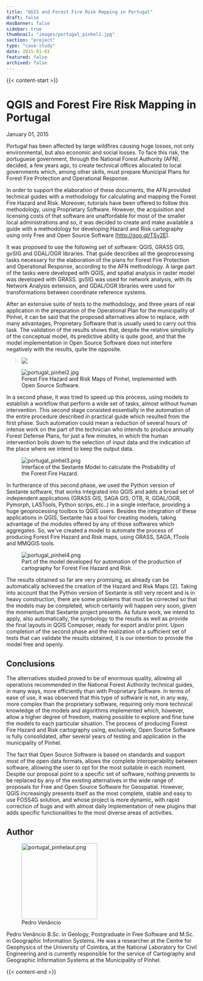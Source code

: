 ```yaml
---
title: "QGIS and Forest Fire Risk Mapping in Portugal"
draft: false
HasBanner: false
sidebar: true
thumbnail: "images/portugal_pinhel1.jpg"
section: "project"
type: "case-study"
date: 2015-01-01
featured: false
archived: false
---
```

{{< content-start >}}

# QGIS and Forest Fire Risk Mapping in Portugal

<p class="is-size-6 is-italic has-text-weight-medium">
  <span class="icon">
    <i class="fas fa-calendar-alt"></i>
  </span>
  <span>January 01, 2015</span>
</p>


Portugal has been affected by large wildfires causing huge losses, not only environmental, but also economic and social losses. To face this risk, the portuguese government, through the National Forest Authority (AFN), decided, a few years ago, to create technical offices allocated to local governments which, among other skills, must prepare Municipal Plans for Forest Fire Protection and Operational Response.

In order to support the elaboration of these documents, the AFN provided technical guides with a methodology for calculating and mapping the Forest Fire Hazard and Risk. Moreover, tutorials have been offered to follow this methodology, using Proprietary Software. However, the acquisition and licensing costs of that software are unaffordable for most of the smaller local administrations and so, it was decided to create and make available a guide with a methodology for developing Hazard and Risk cartography using only Free and Open Source Software \[<http://goo.gl/TSv2E>\].

It was proposed to use the following set of software: QGIS, GRASS GIS, gvSIG and GDAL/OGR libraries. That guide describes all the geoprocessing tasks necessary for the elaboration of the plans for Forest Fire Protection and Operational Response, according to the AFN methodology. A large part of the tasks were developed with QGIS, and spatial analysis in raster model was developed with GRASS. gvSIG was used for network analysis, with its Network Analysis extension, and GDAL/OGR libraries were used for transformations between coordinate reference systems.

After an extensive suite of tests to the methodology, and three years of real application in the preparation of the Operational Plan for the municipality of Pinhel, it can be said that the proposed alternatives allow to replace, with many advantages, Proprietary Software that is usually used to carry out this task. The validation of the results shows that, despite the relative simplicity of the conceptual model, its predictive ability is quite good, and that the model implementation in Open Source Software does not interfere negatively with the results, quite the opposite.

> ![](../images/portugal_pinhel1.jpg)

<figure>
<img src="../images/portugal_pinhel2.jpg" class="align-right" alt="portugal_pinhel2.jpg" />
<figcaption>Forest Fire Hazard and Risk Maps of Pinhel, implemented with Open Source Software.</figcaption>
</figure>

In a second phase, it was tried to speed up this process, using models to establish a workflow that perform a wide set of tasks, almost without human intervention. This second stage consisted essentially in the automation of the entire procedure described in practical guide which resulted from the first phase. Such automation could mean a reduction of several hours of intense work on the part of the technician who intends to produce annually Forest Defense Plans, for just a few minutes, in which the human intervention boils down to the selection of input data and the indication of the place where we intend to keep the output data.

<figure>
<img src="../images/portugal_pinhel3.png" class="align-right" alt="portugal_pinhel3.png" />
<figcaption>Interface of the Sextante Model to calculate the Probability of the Forest Fire Hazard.</figcaption>
</figure>

In furtherance of this second phase, we used the Python version of Sextante software, that works integrated into QGIS and adds a broad set of independent applications (GRASS GIS, SAGA GIS, OTB, R, GDAL/OGR, Pymorph, LASTools, Python scrips, etc..) in a single interface, providing a huge geoprocessing toolbox to QGIS users. Besides the integration of these applications in QGIS, Sextante has a tool for creating models, taking advantage of the modules offered by any of those softwares which aggregates. So, we\'ve created a model to automate the process of producing Forest Fire Hazard and Risk maps, using GRASS, SAGA, fTools and MMQGIS tools.

<figure>
<img src="../images/portugal_pinhel4.png" class="align-right" alt="portugal_pinhel4.png" />
<figcaption>Part of the model developed for automation of the production of cartography for Forest Fire Hazard and Risk.</figcaption>
</figure>

The results obtained so far are very promising, as already can be automatically achieved the creation of the Hazard and Risk Maps \[2\]. Taking into account that the Python version of Sextante is still very recent and is in heavy construction, there are some problems that must be corrected so that the models may be completed, which certainly will happen very soon, given the momentum that Sextante project presents. As future work, we intend to apply, also automatically, the symbology to the results as well as provide the final layouts in QGIS Composer, ready for export and/or print. Upon completion of the second phase and the realization of a sufficient set of tests that can validate the results obtained, it is our intention to provide the model free and openly.

## Conclusions

The alternatives studied proved to be of enormous quality, allowing all operations recommended in the National Forest Authority technical guides, in many ways, more efficiently than with Proprietary Software. In terms of ease of use, it was observed that this type of software is not, in any way, more complex than the proprietary software, requiring only more technical knowledge of the models and algorithms implemented which, however, allow a higher degree of freedom, making possible to explore and fine tune the models to each particular situation. The process of producing Forest Fire Hazard and Risk cartography using, exclusively, Open Source Software is fully consolidated, after several years of testing and application in the municipality of Pinhel.

The fact that Open Source Software is based on standards and support most of the open data formats, allows the complete interoperability between software, allowing the user to opt for the most suitable in each moment. Despite our proposal point to a specific set of software, nothing prevents to be replaced by any of the existing alternatives in the wide range of proposals for Free and Open Source Software for Geospatial. However, QGIS increasingly presents itself as the most complete, stable and easy to use FOSS4G solution, and whose project is more dynamic, with rapid correction of bugs and with almost daily implementation of new plugins that adds specific functionalities to the most diverse areas of activities.

## Author

<figure>
<img src="../images/portugal_pinhelaut.png" class="align-left" height="200" alt="portugal_pinhelaut.png" />
<figcaption>Pedro Venâncio</figcaption>
</figure>

Pedro Venâncio B.Sc. in Geology, Postgraduate in Free Software and M.Sc. in Geographic Information Systems. He was a researcher at the Centre for Geophysics of the University of Coimbra, at the National Laboratory for Civil Engineering and is currently responsible for the service of Cartography and Geographic Information Systems at the Municipality of Pinhel.

{{< content-end >}}

